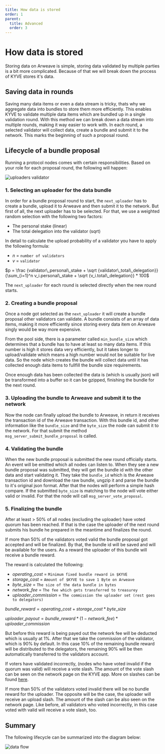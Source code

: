 ```yaml
---
title: How data is stored
order: 1
parent:
  title: Advanced
  order: 3
---
```


# How data is stored

Storing data on Arweave is simple, storing data validated by multiple parties is a bit more complicated. Because of that we will break down the process of KYVE stores it's data.

## Saving data in rounds

Saving many data items or even a data stream is tricky, thats why we aggregate data into bundles to store them more efficiently. This enables KYVE to validate multiple data items which are bundled up in a single validation round. With this method we can break down a data stream into multiple rounds, making it way easier to work with. In each round, a selected validator will collect data, create a bundle and submit it to the network. This marks the beginning of such a proposal round.

## Lifecycle of a bundle proposal

Running a protocol nodes comes with certain responsibilities. Based on your role for each proposal round, the following will happen:

![uploaders validator](/uploaders_validators.png)

### 1. Selecting an uploader for the data bundle

In order for a bundle proposal round to start, the `next_uploader` has to create a bundle, upload it to Arweave and then
submit it to the network. But first of all, the next uploader has to be selected. For that, we use a weighted random
selection with the following two factors:

- The personal stake (linear)
- The total delegation into the validator (sqrt)

In detail to calculate the upload probability of a validator you have to apply the following formula:

- $n$ = `number of validators`
- $v$ = `validator`

$p = \frac {validator\_personal\_stake + \sqrt {validator\_total\_delegation}} {\sum_{i=1}^n v_i.personal\_stake + \sqrt {v_i.total\_delegation}} * 100$

The `next_uploader` for each round is selected directly when the new round starts.

### 2. Creating a bundle proposal

Once a node got selected as the `next_uploader` it will create a bundle proposal other validators can validate. A bundle consists of an array of data items, making it more efficiently since storing every data item on Arweave singly would be way more expensive.

From the pool side, there is a parameter called `min_bundle_size` which determines that a bundle has to have at least so many data items. If this number is high it stores data very efficiently, but it takes longer to upload/validate which means a high number would not be suitable for live data. So the node which creates the bundle will collect data until it has collected enough data items to fullfill the bundle size requirements.

Once enough data has been collected the data is (which is usually json) will be transformed into a buffer so it can be gzipped, finishing the bundle for the next round.

### 3. Uploading the bundle to Arweave and submit it to the network

Now the node can finally upload the bundle to Arweave, in return it receives the transaction id of the Arweave transaction.
With this bundle id, and other information like the `bundle_size` and the `byte_size` the node can submit it to the network. For that submit the method `msg_server_submit_bundle_proposal` is called.

### 4. Validating the bundle

When the new bundle proposal is submitted the new round officially starts. An event will be emitted which all nodes can listen to. When they see a new bundle proposal was submitted, they will get the bundle id with the other data and start validating it. They take the `bundle_id` which is the Arweave transaction id and download the raw bundle, ungzip it and parse the bundle to it's original json format. After that the nodes will perform a simple hash compare. If the submitted `byte_size` is matching to the node will vote either valid or invalid. For that the node will call `msg_server_vote_proposal`.

### 5. Finalizing the bundle

After at least > 50% of all nodes (excluding the uploader) have voted _quorum_ has been reached. If that is the case the uploader of the next round submits his bundle he prepared in the meantime and finalizes the round.

If more than 50% of the validators voted valid the bundle proposal got accepted and will be finalized. By that, the bundle id will be saved and will be available for the users. As a reward the uploader of this bundle will receive a bundle reward.

The reward is calculated the following:

- $operating\_cost$ = `Minimum fixed bundle reward in $KYVE`
- $storage\_cost$ = `Amount of $KYVE to save 1 Byte on Arweave`
- $byte\_size$ = `The size of the data bundle in bytes`
- $network\_fee$ = `The fee which gets transferred to treasurey`
- $uploader\_commission$ = `The commission the uploader set (rest goes to delegators)`

$bundle\_reward = operating\_cost + storage\_cost * byte\_size$

$uploader\_payout = bundle\_reward * (1 - network\_fee) * uploader\_commission$

But before this reward is being payed out the network fee will be deducted which is usually at 1%. After that we take the commission of the validator, which is 90% by default. In this case 10% of the remaining bundle reward will be distributed to the delegators, the remaining 90% will be then automatically transferred to the validators account.

If voters have validated incorrectly, (nodes who have voted invalid if the quorum was valid) will receive a vote slash.
The amount of the vote slash can be seen on the network page on the KYVE app. More on slashes can be found [here](/basics/slashing.md).

If more than 50% of the validators voted invalid there will be no bundle reward for the uploader. The opposite will be the case, the uploader will receive an upload slash. The amount of the slash can be also seen on the network page. Like before,
all validators who voted incorrectly, in this case voted with valid will receive a vote slash, too.

## Summary

The following lifecycle can be summarized into the diagram below:

![data flow](/data_flow.png)
